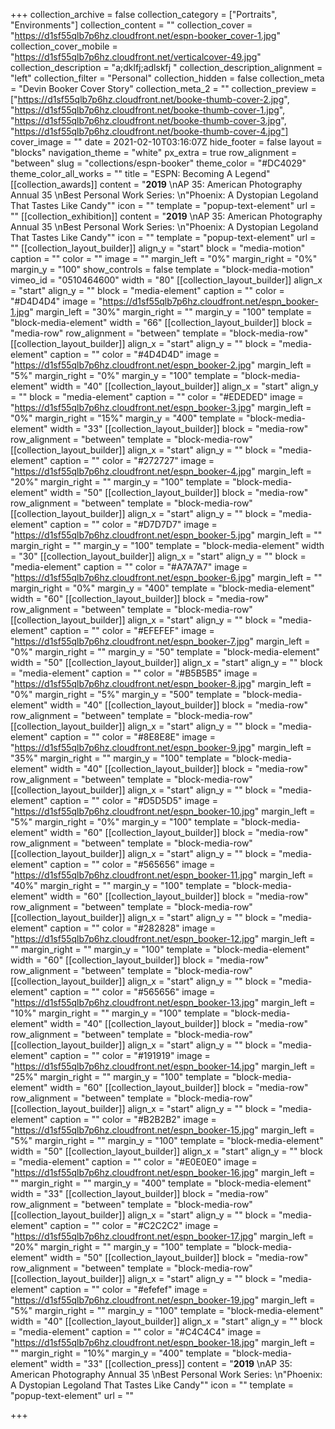 +++
collection_archive = false
collection_category = ["Portraits", "Environments"]
collection_content = ""
collection_cover = "https://d1sf55qlb7p6hz.cloudfront.net/espn-booker_cover-1.jpg"
collection_cover_mobile = "https://d1sf55qlb7p6hz.cloudfront.net/verticalcover-49.jpg"
collection_description = "a;dklfj;adlskfj "
collection_description_alignment = "left"
collection_filter = "Personal"
collection_hidden = false
collection_meta = "Devin Booker Cover Story"
collection_meta_2 = ""
collection_preview = ["https://d1sf55qlb7p6hz.cloudfront.net/booke-thumb-cover-2.jpg", "https://d1sf55qlb7p6hz.cloudfront.net/booke-thumb-cover-1.jpg", "https://d1sf55qlb7p6hz.cloudfront.net/booke-thumb-cover-3.jpg", "https://d1sf55qlb7p6hz.cloudfront.net/booke-thumb-cover-4.jpg"]
cover_image = ""
date = 2021-02-10T03:16:07Z
hide_footer = false
layout = "blocks"
navigation_theme = "white"
px_extra = true
row_alignment = "between"
slug = "collections/espn-booker"
theme_color = "#DC4029"
theme_color_all_works = ""
title = "ESPN: Becoming A Legend"
[[collection_awards]]
content = "**2019**  \nAP 35: American Photography Annual 35  \nBest Personal Work Series:  \n\"Phoenix: A Dystopian Legoland That Tastes Like Candy\""
icon = ""
template = "popup-text-element"
url = ""
[[collection_exhibition]]
content = "**2019**  \nAP 35: American Photography Annual 35  \nBest Personal Work Series:  \n\"Phoenix: A Dystopian Legoland That Tastes Like Candy\""
icon = ""
template = "popup-text-element"
url = ""
[[collection_layout_builder]]
align_y = "start"
block = "media-motion"
caption = ""
color = ""
image = ""
margin_left = "0%"
margin_right = "0%"
margin_y = "100"
show_controls = false
template = "block-media-motion"
vimeo_id = "0510464600"
width = "80"
[[collection_layout_builder]]
align_x = "start"
align_y = ""
block = "media-element"
caption = ""
color = "#D4D4D4"
image = "https://d1sf55qlb7p6hz.cloudfront.net/espn_booker-1.jpg"
margin_left = "30%"
margin_right = ""
margin_y = "100"
template = "block-media-element"
width = "66"
[[collection_layout_builder]]
block = "media-row"
row_alignment = "between"
template = "block-media-row"
[[collection_layout_builder]]
align_x = "start"
align_y = ""
block = "media-element"
caption = ""
color = "#4D4D4D"
image = "https://d1sf55qlb7p6hz.cloudfront.net/espn_booker-2.jpg"
margin_left = "5%"
margin_right = "0%"
margin_y = "100"
template = "block-media-element"
width = "40"
[[collection_layout_builder]]
align_x = "start"
align_y = ""
block = "media-element"
caption = ""
color = "#EDEDED"
image = "https://d1sf55qlb7p6hz.cloudfront.net/espn_booker-3.jpg"
margin_left = "0%"
margin_right = "15%"
margin_y = "400"
template = "block-media-element"
width = "33"
[[collection_layout_builder]]
block = "media-row"
row_alignment = "between"
template = "block-media-row"
[[collection_layout_builder]]
align_x = "start"
align_y = ""
block = "media-element"
caption = ""
color = "#272727"
image = "https://d1sf55qlb7p6hz.cloudfront.net/espn_booker-4.jpg"
margin_left = "20%"
margin_right = ""
margin_y = "100"
template = "block-media-element"
width = "50"
[[collection_layout_builder]]
block = "media-row"
row_alignment = "between"
template = "block-media-row"
[[collection_layout_builder]]
align_x = "start"
align_y = ""
block = "media-element"
caption = ""
color = "#D7D7D7"
image = "https://d1sf55qlb7p6hz.cloudfront.net/espn_booker-5.jpg"
margin_left = ""
margin_right = ""
margin_y = "100"
template = "block-media-element"
width = "30"
[[collection_layout_builder]]
align_x = "start"
align_y = ""
block = "media-element"
caption = ""
color = "#A7A7A7"
image = "https://d1sf55qlb7p6hz.cloudfront.net/espn_booker-6.jpg"
margin_left = ""
margin_right = "0%"
margin_y = "400"
template = "block-media-element"
width = "60"
[[collection_layout_builder]]
block = "media-row"
row_alignment = "between"
template = "block-media-row"
[[collection_layout_builder]]
align_x = "start"
align_y = ""
block = "media-element"
caption = ""
color = "#EFEFEF"
image = "https://d1sf55qlb7p6hz.cloudfront.net/espn_booker-7.jpg"
margin_left = "0%"
margin_right = ""
margin_y = "50"
template = "block-media-element"
width = "50"
[[collection_layout_builder]]
align_x = "start"
align_y = ""
block = "media-element"
caption = ""
color = "#B5B5B5"
image = "https://d1sf55qlb7p6hz.cloudfront.net/espn_booker-8.jpg"
margin_left = "0%"
margin_right = "5%"
margin_y = "500"
template = "block-media-element"
width = "40"
[[collection_layout_builder]]
block = "media-row"
row_alignment = "between"
template = "block-media-row"
[[collection_layout_builder]]
align_x = "start"
align_y = ""
block = "media-element"
caption = ""
color = "#8E8E8E"
image = "https://d1sf55qlb7p6hz.cloudfront.net/espn_booker-9.jpg"
margin_left = "35%"
margin_right = ""
margin_y = "100"
template = "block-media-element"
width = "40"
[[collection_layout_builder]]
block = "media-row"
row_alignment = "between"
template = "block-media-row"
[[collection_layout_builder]]
align_x = "start"
align_y = ""
block = "media-element"
caption = ""
color = "#D5D5D5"
image = "https://d1sf55qlb7p6hz.cloudfront.net/espn_booker-10.jpg"
margin_left = "5%"
margin_right = "0%"
margin_y = "100"
template = "block-media-element"
width = "60"
[[collection_layout_builder]]
block = "media-row"
row_alignment = "between"
template = "block-media-row"
[[collection_layout_builder]]
align_x = "start"
align_y = ""
block = "media-element"
caption = ""
color = "#565656"
image = "https://d1sf55qlb7p6hz.cloudfront.net/espn_booker-11.jpg"
margin_left = "40%"
margin_right = ""
margin_y = "100"
template = "block-media-element"
width = "60"
[[collection_layout_builder]]
block = "media-row"
row_alignment = "between"
template = "block-media-row"
[[collection_layout_builder]]
align_x = "start"
align_y = ""
block = "media-element"
caption = ""
color = "#282828"
image = "https://d1sf55qlb7p6hz.cloudfront.net/espn_booker-12.jpg"
margin_left = ""
margin_right = ""
margin_y = "100"
template = "block-media-element"
width = "60"
[[collection_layout_builder]]
block = "media-row"
row_alignment = "between"
template = "block-media-row"
[[collection_layout_builder]]
align_x = "start"
align_y = ""
block = "media-element"
caption = ""
color = "#565656"
image = "https://d1sf55qlb7p6hz.cloudfront.net/espn_booker-13.jpg"
margin_left = "10%"
margin_right = ""
margin_y = "100"
template = "block-media-element"
width = "40"
[[collection_layout_builder]]
block = "media-row"
row_alignment = "between"
template = "block-media-row"
[[collection_layout_builder]]
align_x = "start"
align_y = ""
block = "media-element"
caption = ""
color = "#191919"
image = "https://d1sf55qlb7p6hz.cloudfront.net/espn_booker-14.jpg"
margin_left = "25%"
margin_right = ""
margin_y = "100"
template = "block-media-element"
width = "60"
[[collection_layout_builder]]
block = "media-row"
row_alignment = "between"
template = "block-media-row"
[[collection_layout_builder]]
align_x = "start"
align_y = ""
block = "media-element"
caption = ""
color = "#B2B2B2"
image = "https://d1sf55qlb7p6hz.cloudfront.net/espn_booker-15.jpg"
margin_left = "5%"
margin_right = ""
margin_y = "100"
template = "block-media-element"
width = "50"
[[collection_layout_builder]]
align_x = "start"
align_y = ""
block = "media-element"
caption = ""
color = "#E0E0E0"
image = "https://d1sf55qlb7p6hz.cloudfront.net/espn_booker-16.jpg"
margin_left = ""
margin_right = ""
margin_y = "400"
template = "block-media-element"
width = "33"
[[collection_layout_builder]]
block = "media-row"
row_alignment = "between"
template = "block-media-row"
[[collection_layout_builder]]
align_x = "start"
align_y = ""
block = "media-element"
caption = ""
color = "#C2C2C2"
image = "https://d1sf55qlb7p6hz.cloudfront.net/espn_booker-17.jpg"
margin_left = "20%"
margin_right = ""
margin_y = "100"
template = "block-media-element"
width = "50"
[[collection_layout_builder]]
block = "media-row"
row_alignment = "between"
template = "block-media-row"
[[collection_layout_builder]]
align_x = "start"
align_y = ""
block = "media-element"
caption = ""
color = "#efefef"
image = "https://d1sf55qlb7p6hz.cloudfront.net/espn_booker-19.jpg"
margin_left = "5%"
margin_right = ""
margin_y = "100"
template = "block-media-element"
width = "40"
[[collection_layout_builder]]
align_x = "start"
align_y = ""
block = "media-element"
caption = ""
color = "#C4C4C4"
image = "https://d1sf55qlb7p6hz.cloudfront.net/espn_booker-18.jpg"
margin_left = ""
margin_right = "10%"
margin_y = "400"
template = "block-media-element"
width = "33"
[[collection_press]]
content = "**2019**  \nAP 35: American Photography Annual 35  \nBest Personal Work Series:  \n\"Phoenix: A Dystopian Legoland That Tastes Like Candy\""
icon = ""
template = "popup-text-element"
url = ""

+++
